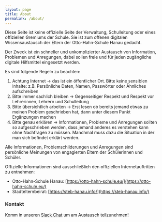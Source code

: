 ```yaml
---
layout: page
title: About
permalink: /about/
---
```


Diese Seite ist keine offizielle Seite der Verwaltung, Schulleitung oder eines offiziellen Gremiums der Schule.
Sie ist zum offenen digitalen Wissensaustausch der Eltern der Otto-Hahn-Schule Hanau gedacht. 

Der Zweck ist ein schneller und unkomplizierter Austausch von Information, Problemen und Anregungen, dabei sollen freie und für jeden zugängliche digitale Hilfsmittel eingesetzt werden.

Es sind folgende Regeln zu beachten:
1. Achtung Internet -> das ist ein öffentlicher Ort. Bitte keine sensiblen Inhalte: z.B. Persönliche Daten, Namen, Passwörter oder Ähnliches aufschreiben
2. Bitte immer sachlich bleiben -> Gegenseitiger Respekt und Respekt vor Lehrerinnen, Lehrern und Schulleitung
3. Bitte übersichtlich arbeiten -> Erst lesen ob bereits jemand etwas zu meinen Problem geschrieben hat, dann unter diesem Punkt Ergänzungen machen
4. Bitte genau erklären -> Informationen, Probleme und Anregungen sollten so aufgeschrieben werden, dass jemand anderes es verstehen kann ohne Nachfragen zu müssen. Manchmal muss dazu die Situation in der man sich befindet erklärt werden.

Alle Informationen, Problemschilderungen und Anregungen sind persönliche Meinungen von engagierten Eltern der Schülerinnen und Schüler.

Offizielle Informationen sind ausschließlich den offiziellen Internetauftritten zu entnehmen:
- Otto-Hahn-Schule Hanau: [https://otto-hahn-schule.eu/](https://otto-hahn-schule.eu/)
- Stadtelternbeirat: [https://steb-hanau.info/](https://steb-hanau.info/)

### Kontakt

Komm in unseren [Slack Chat](https://eltern-ohs-hanau.slack.com/) um am Austausch teilzunehmen!